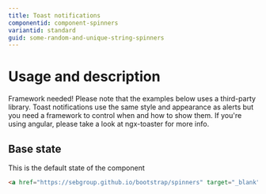 ```yaml
---
title: Toast notifications
componentid: component-spinners
variantid: standard
guid: some-random-and-unique-string-spinners
---
```

# Usage and description
Framework needed! Please note that the examples below uses a third-party library. Toast notifications use the same style and appearance as alerts but you need a framework to control when and how to show them. If you're using angular, please take a look at ngx-toaster for more info.

## Base state
This is the default state of the component
```html
<a href="https://sebgroup.github.io/bootstrap/spinners" target="_blank">Show live examples</a>
```
